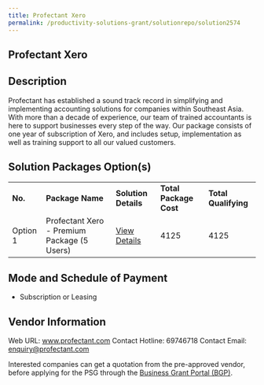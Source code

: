 ```yaml
---
title: Profectant Xero
permalink: /productivity-solutions-grant/solutionrepo/solution2574
---
```


## Profectant Xero

## Description

Profectant has established a sound track record in simplifying and implementing accounting solutions for companies within Southeast Asia. With more than a decade of experience, our team of trained accountants is here to support businesses every step of the way. Our package consists of one year of subscription of Xero, and includes setup, implementation as well as training support to all our valued customers.

## Solution Packages Option(s)

<table>
<tr>
<td><b>No.</b></td>
<td><b>Package Name</b></td>
<td><b>Solution Details</b></td>
<td><b>Total Package Cost</b></td>
<td><b>Total Qualifying</b></td>
</tr>
<tr>
<td>Option 1</td>
<td>Profectant Xero - Premium Package (5 Users)</td>
<td><a href='https://www.gobusiness.gov.sg/images/psg/PROFECTANT_20210130_Desensitised_Annex_3_Part_3.pdf'>View Details</a></td>
<td>4125</td>
<td>4125</td>
</tr>
</table>

## Mode and Schedule of Payment

 - Subscription or Leasing

## Vendor Information

 Web URL: www.profectant.com 
Contact Hotline: 69746718 
Contact Email: enquiry@profectant.com 


Interested companies can get a quotation from the pre-approved vendor, before applying for the PSG through the <a href='https://www.businessgrants.gov.sg/'>Business Grant Portal (BGP)</a>.

<script src="/jquery/resize-tables.js"></script>
